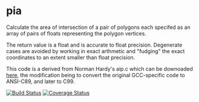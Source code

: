pia
===

Calculate the area of intersection of a pair of polygons each
specifed as an array of pairs of floats representing the polygon
vertices.

The return value is a float and is accurate to float precision.
Degenerate cases are avoided by working in exact arthmetic and
"fudging" the exact coordinates to an extent smaller than float
precision.

This code is a derived from Norman Hardy's aip.c which can be
downoaded [here](http://www.cap-lore.com/MathPhys/IP/), the
modification being to convert the original GCC-specific code to
ANSI-C89, and later to C99.

[![Build Status](https://travis-ci.org/jjgreen/pia.png)](https://travis-ci.org/jjgreen/pia)
[![Coverage Status](https://coveralls.io/repos/jjgreen/pia/badge.svg?branch=master)](https://coveralls.io/r/jjgreen/pia?branch=master)
